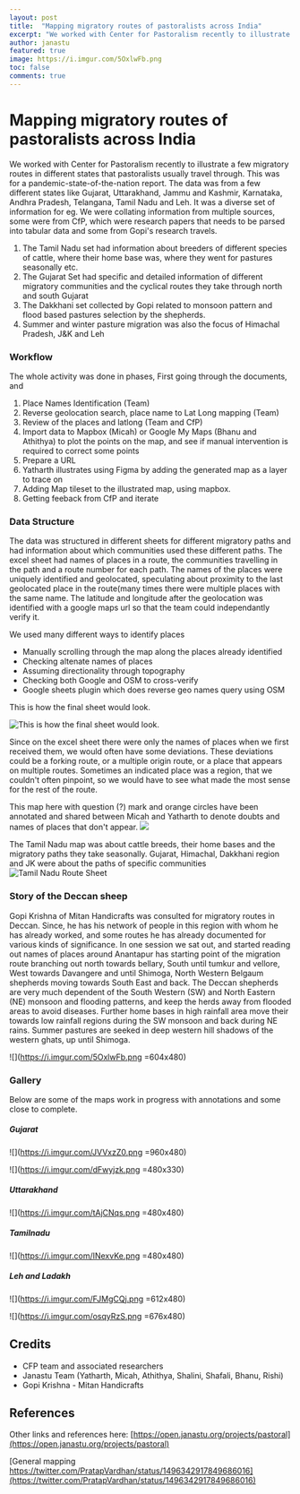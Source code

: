 ```yaml
---
layout: post
title:  "Mapping migratory routes of pastoralists across India"
excerpt: "We worked with Center for Pastoralism recently to illustrate a few migratory routes in different states that pastoralists usually travel through."
author: janastu
featured: true
image: https://i.imgur.com/5OxlwFb.png
toc: false
comments: true
---
```


# Mapping migratory routes of pastoralists across India 


We worked with Center for Pastoralism recently to illustrate a few migratory routes in different states that pastoralists usually travel through. This was for a pandemic-state-of-the-nation report. The data was from a few different states like Gujarat, Uttarakhand, Jammu and Kashmir, Karnataka, Andhra Pradesh, Telangana, Tamil Nadu and Leh. It was a diverse set of information for eg. We were collating information from multiple sources, some were from CfP, which were research papers that needs to be parsed into tabular data and some from Gopi's research travels.

1. The Tamil Nadu set had information about breeders of different species of cattle, where their home base was, where they went for pastures seasonally etc.
2. The Gujarat Set had specific and detailed information of different migratory communities and the cyclical routes they take through north and south Gujarat
3. The Dakkhani set collected by Gopi related to monsoon pattern and flood based pastures selection by the shepherds.
4. Summer and winter pasture migration was also the focus of Himachal Pradesh, J&K and Leh

### Workflow

The whole activity was done in phases, First going through the documents, and 
1. Place Names Identification (Team)
2. Reverse geolocation search, place name to Lat Long mapping (Team)
3. Review of the places and latlong (Team and CfP)
4. Import data to Mapbox (Micah) or Google My Maps (Bhanu and Athithya) to plot the points on the map, and see if manual intervention is required to correct some points
6. Prepare a URL 
7. Yatharth illustrates using Figma by adding the generated map as a layer to trace on
8. Adding Map tileset to the illustrated map, using mapbox.
9. Getting feeback from CfP and iterate




### Data Structure
The data was structured in different sheets for different migratory paths and had information about which communities used these different paths. The excel sheet had names of places in a route, the communities travelling in the path and a route number for each path. The names of the places were uniquely identified and geolocated, speculating about proximity to the last geolocated place in the route(many times there were multiple places with the same name. The latitude and longitude after the geolocation was identified with a google maps url so that the team could independantly verify it.
    
We used many different ways to identify places
* Manually scrolling through the map along the places already identified 
* Checking altenate names of places
* Assuming directionality through topography
* Checking both Google and OSM to cross-verify
* Google sheets plugin which does reverse geo names query using OSM

This is how the final sheet would look.

![This is how the final sheet would look.](https://i.imgur.com/JsgnXGY.png)

Since on the excel sheet there were only the names of places when we first received them, we would often have some deviations. These deviations could be a forking route, or a multiple origin route, or a place that appears on multiple routes. Sometimes an indicated place was a region, that we couldn't often pinpoint, so we would have to see what made the most sense for the rest of the route.

This map here with question (?) mark and orange circles have been annotated and shared between Micah and Yatharth to denote doubts and names of places that don't appear.
![](https://i.imgur.com/JzUgGH8.jpg)

The Tamil Nadu map was about cattle breeds, their home bases and the migratory paths they take seasonally. Gujarat, Himachal, Dakkhani region and JK were about the paths of specific communities
![Tamil Nadu Route Sheet](https://i.imgur.com/cIUcTna.png)




### Story of the Deccan sheep
Gopi Krishna of Mitan Handicrafts was consulted for migratory routes in Deccan. Since, he has his network of people in this region with whom he has already worked, and some routes he has already documented for various kinds of significance. In one session we sat out, and started reading out names of places around Anantapur has starting point of the migration route branching out north towards bellary, South until tumkur and vellore, West towards Davangere and until Shimoga, North Western Belgaum shepherds moving towards South East and back.
The Deccan shepherds are very much dependent of the South Western (SW) and North Eastern (NE) monsoon and flooding patterns, and keep the herds away from flooded areas to avoid diseases. Further home bases in high rainfall area move their towards low rainfall regions during the SW monsoon and back during NE rains. Summer pastures are seeked in deep western hill shadows of the western ghats, up until Shimoga.

![](https://i.imgur.com/5OxlwFb.png =604x480)




### Gallery 

Below are some of the maps work in progress with annotations and some close to complete.

##### Gujarat


![](https://i.imgur.com/JVVxzZ0.png =960x480)

![](https://i.imgur.com/dFwyjzk.png =480x330)

##### Uttarakhand

![](https://i.imgur.com/tAjCNqs.png =480x480)

##### Tamilnadu

![](https://i.imgur.com/INexvKe.png =480x480)

##### Leh and Ladakh

![](https://i.imgur.com/FJMgCQj.png =612x480)

![](https://i.imgur.com/osqyRzS.png =676x480)


## Credits
* CFP team and associated researchers
* Janastu Team (Yatharth, Micah, Athithya, Shalini, Shafali, Bhanu, Rishi)
* Gopi Krishna - Mitan Handicrafts


## References
Other links and references here: [https://open.janastu.org/projects/pastoral](https://open.janastu.org/projects/pastoral)

[General mapping https://twitter.com/PratapVardhan/status/1496342917849686016](https://twitter.com/PratapVardhan/status/1496342917849686016) 

